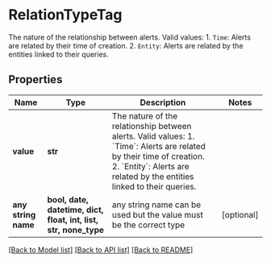 # RelationTypeTag

The nature of the relationship between alerts. Valid values:   1. `Time`: Alerts are related by their time of creation.   2. `Entity`: Alerts are related by the entities linked to their queries.

## Properties
Name | Type | Description | Notes
------------ | ------------- | ------------- | -------------
**value** | **str** | The nature of the relationship between alerts. Valid values:   1. &#x60;Time&#x60;: Alerts are related by their time of creation.   2. &#x60;Entity&#x60;: Alerts are related by the entities linked to their queries. | 
**any string name** | **bool, date, datetime, dict, float, int, list, str, none_type** | any string name can be used but the value must be the correct type | [optional]

[[Back to Model list]](../README.md#documentation-for-models) [[Back to API list]](../README.md#documentation-for-api-endpoints) [[Back to README]](../README.md)



